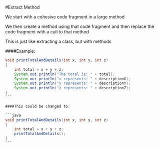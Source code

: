 #Extract Method

We start with a cohesive code fragment in a large method

We then create a method using that code fragment and then replace the code fragment with a call to that method

This is just like extracting a class, but with methods

####Example:

````java
void printTotalAndDetails(int x, int y, int z)
{
    int total = x + y + z;
    System.out.println("The total is: " + total);
    System.out.println("x represents: " + descriptionX);
    System.out.println("y represents: " + descriptionY);
    System.out.println("z represents: " + descriptionZ);
}
```

####This could be changed to:

```java
void printTotalAndDetails(int x, int y, int z)
{
    int total = x + y + z;
    printTotalAndDetails();
}
```
